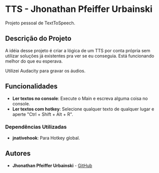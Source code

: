 # TTS - Jhonathan Pfeiffer Urbainski

Projeto pessoal de TextToSpeech.

## Descrição do Projeto

A idéia desse projeto é criar a lógica de um TTS por conta própria sem utilizar soluções já existentes pra ver se eu conseguia.
Está funcionando melhor do que eu esperava.

Utilizei Audacity para gravar os áudios.

## Funcionalidades

- **Ler textos no console**: Execute o Main e escreva alguma coisa no console.
- **Ler textos com hotkey**: Selecione qualquer texto de qualquer lugar e aperte "Ctrl + Shift + Alt + R".

### Dependências Utilizadas

- **jnativehook**: Para Hotkey global.

## Autores

- **Jhonathan Pfeiffer Urbainski** - [GitHub](https://github.com/jhonathan-p)
